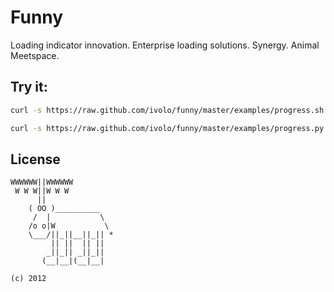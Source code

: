 

# Funny

Loading indicator innovation. Enterprise loading solutions. Synergy.
Animal Meetspace.

## Try it:

```bash
curl -s https://raw.github.com/ivolo/funny/master/examples/progress.sh | sh
```

```bash
curl -s https://raw.github.com/ivolo/funny/master/examples/progress.py | python
```

## License

```
WWWWWW||WWWWWW
 W W W||W W W
      ||
    ( OO )__________
     /  |           \
    /o o|W           \
    \___/||_||__||_|| *
         || ||  || ||
        _||_|| _||_||
       (__|__|(__|__|

(c) 2012
```